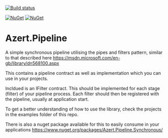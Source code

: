 [![Build status](https://ci.appveyor.com/api/projects/status/3tnqdrpd8f6gfmp5?retina=true)](https://ci.appveyor.com/project/Marknumskull/azert-pipeline)

[![NuGet](https://img.shields.io/nuget/dt/Azert.Pipeline.Synchronous.svg)](https://www.nuget.org/packages/Azert.Pipeline.Synchronous/)
[![NuGet](https://img.shields.io/nuget/v/Azert.Pipeline.Synchronous.svg)](https://www.nuget.org/packages/Azert.Pipeline.Synchronous/)
# Azert.Pipeline

A simple synchronous pipeline utilising the pipes and filters pattern, similar to that described here https://msdn.microsoft.com/en-gb/library/dn568100.aspx

This contains a pipeline contract as well as implementation which you can use in your projects.

Incldued is an IFilter contract. This should be implemented for each stage (filter) of your pipeline process. Each filter should then be registered with the pipeline, usually at application start.

To get a better understanding of how to use the library, check the projects in the examples folder of this repo.

There is also a nuget package available for this to easily consume in your applications https://www.nuget.org/packages/Azert.Pipeline.Synchronous/
